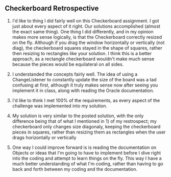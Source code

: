 ## Checkerboard Retrospective

1) I'd like to thing I did fairly well on this Checkerboard assignment. I got just about every aspect 
of it right. Our solutions accomplished (almost the exact same thing). One thing I did differently, and
in my opinion makes more sense logically, is that the Checkerboard correctly resized on the fly. Although
if you drag the window horizontally or vertically (not diag), the checkerboard squares stayed in the shape
of squares, rather then resizing to rectangles like your solution. I think this is a better approach,
as a rectangle checkerboard wouldn't make much sense because the pieces would be equilateral on all sides.

2) I understanded the concepts fairly well. The idea of using a ChangeListener to constantly update the size
of the board was a tad confusing at first, although it truly makes sense now after seeing you implement it 
in class, along with reading the Oracle documentation.

3) I'd like to think I met 100% of the requirements, as every aspect of the challenge was implemented into
my solution.

4) My solution is very similar to the posted solution, with the only difference being that of what I mentioned 
in 1) of my restrospect; my checkerboard only changes size diagonaly, keeping the checkerboard pieces in squares,
rather than resizing them as rectangles when the user drags horizontally or vertically

5) One way I could improve forward is is reading the documentation on Objects or ideas that I'm going to have
to implement before I dive right into the coding and attempt to learn things on the fly. This way I have a much
better understanding of what I'm coding, rather than having to go back and forth between my coding and the
documentation. 
